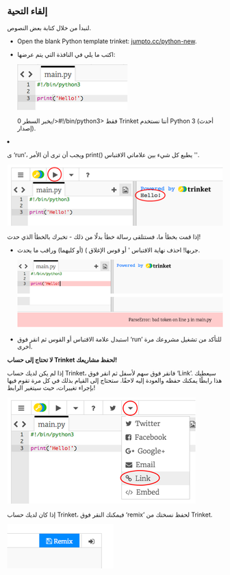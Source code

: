 ## إلقاء التحية

لنبدأ من خلال كتابة بعض النصوص.

+ Open the blank Python template trinket: <a href="http://jumpto.cc/python-new" target="_blank">jumpto.cc/python-new</a>.

+ اكتب ما يلي في النافذة التي يتم عرضها:
    
    ![screenshot](images/me-hi.png)
    
    يخبر السطر 0/>#!/bin/python3> فقط Trinket أننا نستخدم Python 3 (أحدث إصدار).</p></li>
<li><p>ى ‘run’، ويجب أن ترى أن الأمر print() يطبع كل شيء بين علاماتي الاقتباس ''.</p>

<p><img src="images/me-hi-test.png" alt="screenshot" /></p></li>
</ul>

<p>إذا قمت بخطأ ما، فستتلقى رسالة خطأ بدلًا من ذلك - تخبرك بالخطأ الذي حدث!</p>

<ul>
<li><p>جربها! احذف نهاية الاقتباس ' أو قوس الإغلاق ) (أو كليهما) وراقب ما يحدث.</p>

<p><img src="images/me-syntax.png" alt="screenshot" /></p></li>
<li><p>استبدل علامة الاقتباس أو القوس ثم انقر فوق ‘run’ للتأكد من تشغيل مشروعك مرة أخرى.</p></li>
</ul>

<p><strong>لا تحتاج إلى حساب Trinket لحفظ مشاريعك!</strong></p>

<p>إذا لم يكن لديك حساب Trinket، فانقر فوق سهم لأسفل ثم انقر فوق ‘Link’. سيعطيك هذا رابطًا يمكنك حفظه والعودة إليه لاحقًا. ستحتاج إلى القيام بذلك في كل مرة تقوم فيها بإجراء تغييرات، حيث سيتغير الرابط!</p>

<p><img src="images/me-link.png" alt="screenshot" /></p>

<p>إذا كان لديك حساب Trinket، فيمكنك النقر فوق ‘remix’ لحفظ نسختك من Trinket.</p>

<p><img src="images/me-remix.png" alt="screenshot" /></p>